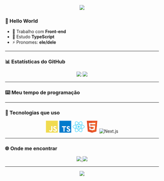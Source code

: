 <!-- Banner topo -->
<div align="center">
  <img src="https://capsule-render.vercel.app/api?type=waving&color=30A3DC&height=200&section=header&text=Owesley%20Mauricio&fontSize=40&fontColor=ffffff&animation=fadeIn&fontAlignY=35"/>
</div>

### 👋 Hello World  

- 🔭 Trabalho com **Front-end**  
- 🌱 Estudo **TypeScript**  
- ⚡ Pronomes: **ele/dele**  

---

### 📊 Estatísticas do GitHub  

<div align="center">
  <img height="180px" src="https://github-readme-stats.vercel.app/api?username=owesleymauricio&theme=radical&show_icons=true&border_color=30A3DC&icon_color=30A3DC&title_color=E94D5F&text_color=FFF"/>
  <img height="180px" src="https://github-readme-stats.vercel.app/api/top-langs/?username=owesleymauricio&layout=compact&theme=radical&border_color=30A3DC&title_color=E94D5F&text_color=FFF"/> 
</div>

---

### ⌨️ Meu tempo de programação  

<!--START_SECTION:waka-->
<!--END_SECTION:waka-->

---

### 🚀 Tecnologias que uso  

<div align="center">
  <img alt="JavaScript" height="40" width="40" src="https://raw.githubusercontent.com/devicons/devicon/master/icons/javascript/javascript-plain.svg">
  <img alt="TypeScript" height="40" width="40" src="https://raw.githubusercontent.com/devicons/devicon/master/icons/typescript/typescript-plain.svg">
  <img alt="React" height="40" width="40" src="https://raw.githubusercontent.com/devicons/devicon/master/icons/react/react-original.svg">
  <img alt="HTML5" height="40" width="40" src="https://raw.githubusercontent.com/devicons/devicon/master/icons/html5/html5-original.svg">
  <img alt="Next.js" height="40" width="80" src="https://img.shields.io/badge/Next-black?style=for-the-badge&logo=next.js&logoColor=white"/>
</div>

---

### 🌐 Onde me encontrar  

<div align="center"> 
  <a href="https://www.linkedin.com/in/owesleymauricio/" target="_blank">
    <img src="https://img.shields.io/badge/-LinkedIn-%230077B5?style=for-the-badge&logo=linkedin&logoColor=white">
  </a> 
  <a href="mailto:owesleymauricio@gmail.com" target="_blank">
    <img src="https://img.shields.io/badge/Gmail-D14836?style=for-the-badge&logo=gmail&logoColor=white">
  </a>
</div>

---

<!-- Footer animado -->
<div align="center">
  <img src="https://capsule-render.vercel.app/api?type=waving&color=30A3DC&height=100&section=footer"/>
</div>
